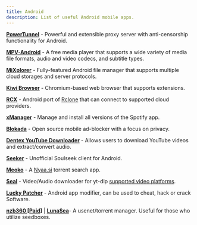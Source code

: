 ```yaml
---
title: Android 
description: List of useful Android mobile apps.
---
```


[**PowerTunnel**](https://github.com/krlvm/PowerTunnel-Android) - Powerful and extensible proxy server with anti-censorship functionality for Android.

[**MPV-Android**](https://github.com/mpv-android/mpv-android) - A free media player that supports a wide variety of media file formats, audio and video codecs, and subtitle types.

[**MiXplorer**](https://mixplorer.com/) - Fully-featured Android file manager that supports multiple cloud storages and server protocols.

[**Kiwi Browser**](https://kiwibrowser.com/) - Chromium-based web browser that supports extensions.

[**RCX**](https://x0b.github.io/docs/) - Android port of [Rclone](https://rclone.org/) that can connect to supported cloud providers.

[**xManager**](https://xmanagerapp.com/) - Manage and install all versions of the Spotify app.

[**Blokada**](https://blokada.org/) - Open source mobile ad-blocker with a focus on privacy.

[**Dentex YouTube Downloader**](https://dentex.github.io/) - Allows users to download YouTube videos and extract/convert audio.

[**Seeker**](https://github.com/jackBonadies/SeekerAndroid) - Unofficial Soulseek client for Android.

[**Meoko**](https://play.google.com/store/apps/details?id=com.app.meoko) - A [Nyaa.si](Nyaa.si) torrent search app.

[**Seal**](https://github.com/JunkFood02/Seal) - Video/Audio downloader for yt-dlp [supported video platforms](https://github.com/yt-dlp/yt-dlp/blob/master/supportedsites.md).

[**Lucky Patcher**](https://www.luckypatchers.com/) - Android app modifier, can be used to cheat, hack or crack Software.

[**nzb360 [Paid]**](https://www.nzb360.com/) | [**LunaSea**](https://www.lunasea.app/)- A usenet/torrent manager. Useful for those who utilize seedboxes.
